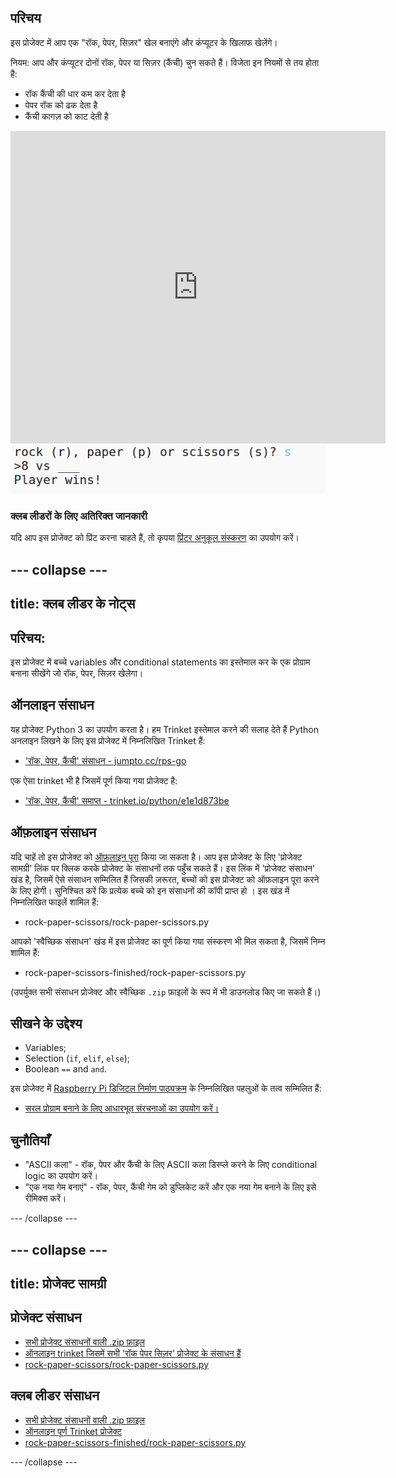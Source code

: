 ## परिचय

इस प्रोजेक्ट में आप एक "रॉक, पेपर, सिज़र" खेल बनाएंगे और कंप्यूटर के खिलाफ खेलेंगे।

नियम: आप और कंप्यूटर दोनों रॉक, पेपर या सिज़र (कैंची) चुन सकते हैं। विजेता इन नियमों से तय होता है:

* रॉक कैंची की धार कम कर देता है 
* पेपर रॉक को ढक देता है 
* कैंची कागज़ को काट देती है 

<div class="trinket">
  <iframe src="https://trinket.io/embed/python/e1e1d873be?outputOnly=true&start=result" width="600" height="500" frameborder="0" marginwidth="0" marginheight="0" allowfullscreen>
  </iframe>
  <img src="images/rps-final.png">
</div>

### क्लब लीडरों के लिए अतिरिक्त जानकारी

यदि आप इस प्रोजेक्ट को प्रिंट करना चाहते हैं, तो कृपया [प्रिंटर अनुकूल संस्करण](https://projects.raspberrypi.org/en/projects/rock-paper-scissors/print) का उपयोग करें।

## \--- collapse \---

## title: क्लब लीडर के नोट्स

## परिचय:

इस प्रोजेक्ट में बच्चे variables और conditional statements का इस्तेमाल कर के एक प्रोग्राम बनाना सीखेंगे जो रॉक, पेपर, सिज़र खेलेगा। 

## ऑनलाइन संसाधन

यह प्रोजेक्ट Python 3 का उपयोग करता है। हम Trinket इस्तेमाल करने की सलाह देते हैं Python अनलाइन लिखने के लिए इस प्रोजेक्ट में निम्नलिखित Trinket हैं:

* ['रॉक, पेपर, कैंची' संसाधन - jumpto.cc/rps-go](http://jumpto.cc/rps-go)

एक ऐसा trinket भी है जिसमें पूर्ण किया गया प्रोजेक्ट है:

* ['रॉक, पेपर, कैंची' समाप्त - trinket.io/python/e1e1d873be](https://trinket.io/python/e1e1d873be)

## ऑफ़लाइन संसाधन

यदि चाहें तो इस प्रोजेक्ट को [ऑफ़लाइन पूरा](https://www.codeclubprojects.org/en-GB/resources/python-working-offline/) किया जा सकता है। आप इस प्रोजेक्ट के लिए 'प्रोजेक्ट सामग्री' लिंक पर क्लिक करके प्रोजेक्ट के संसाधनों तक पहुँच सकते हैं। इस लिंक में 'प्रोजेक्ट संसाधन' खंड है, जिसमें ऐसे संसाधन सम्मिलित हैं जिसकी ज़रूरत, बच्चों को इस प्रोजेक्ट को ऑफ़लाइन पूरा करने के लिए होगी। सुनिश्चित करें कि प्रत्येक बच्चे को इन संसाधनों की कॉपी प्राप्त हो । इस खंड में निम्नलिखित फाइलें शामिल हैं:

* rock-paper-scissors/rock-paper-scissors.py

आपको 'स्वैच्छिक संसाधन' खंड में इस प्रोजेक्ट का पूर्ण किया गया संस्करण भी मिल सकता है, जिसमें निम्न शामिल हैं:

* rock-paper-scissors-finished/rock-paper-scissors.py

(उपर्युक्त सभी संसाधन प्रोजेक्ट और स्वैच्छिक `.zip` फ़ाइलों के रूप में भी डाउनलोड किए जा सकते हैं।)

## सीखने के उद्देश्य

* Variables;
* Selection (`if`, `elif`, `else`); 
* Boolean `==` and `and`.

इस प्रोजेक्ट में [Raspberry Pi डिजिटल निर्माण पाठ्यक्रम](http://rpf.io/curriculum) के निम्नलिखित पहलुओं के तत्व सम्मिलित हैं:

* [सरल प्रोग्राम बनाने के लिए आधारभूत संरचनाओं का उपयोग करें।](https://www.raspberrypi.org/curriculum/programming/creator)

## चुनौतियाँ

* "ASCII कला" - रॉक, पेपर और कैंची के लिए ASCII कला डिस्प्ले करने के लिए conditional logic का उपयोग करें। 
* "एक नया गेम बनाएं" - रॉक, पेपर, कैंची गेम को डुप्लिकेट करें और एक नया गेम बनाने के लिए इसे रीमिक्स करें। 

\--- /collapse \---

## \--- collapse \---

## title: प्रोजेक्ट सामग्री

## प्रोजेक्ट संसाधन

* [सभी प्रोजेक्ट संसाधनों वाली .zip फ़ाइल](resources/rock-paper-scissors-project-resources.zip)
* [ऑनलाइन trinket जिसमें सभी 'रॉक पेपर सिज़र' प्रोजेक्ट के संसाधन हैं](http://jumpto.cc/rps-go)
* [rock-paper-scissors/rock-paper-scissors.py](resources/rock-paper-scissors-rock-paper-scissors.py)

## क्लब लीडर संसाधन

* [सभी प्रोजेक्ट संसाधनों वाली .zip फ़ाइल](resources/rock-paper-scissors-volunteer-resources.zip)
* [ऑनलाइन पूर्ण Trinket प्रोजेक्ट](https://trinket.io/python/e1e1d873be)
* [rock-paper-scissors-finished/rock-paper-scissors.py](resources/rock-paper-scissors-finished-rock-paper-scissors.py)

\--- /collapse \---